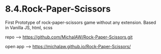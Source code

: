 # 8.4.Rock-Paper-Scissors
First Prototype of rock-paper-scissors game without any extension. 
Based in Vanilla JS, html, scss

repo --> https://github.com/MichalAW/Rock-Paper-Scissors.git

open app --> https://michalaw.github.io/Rock-Paper-Scissors/
